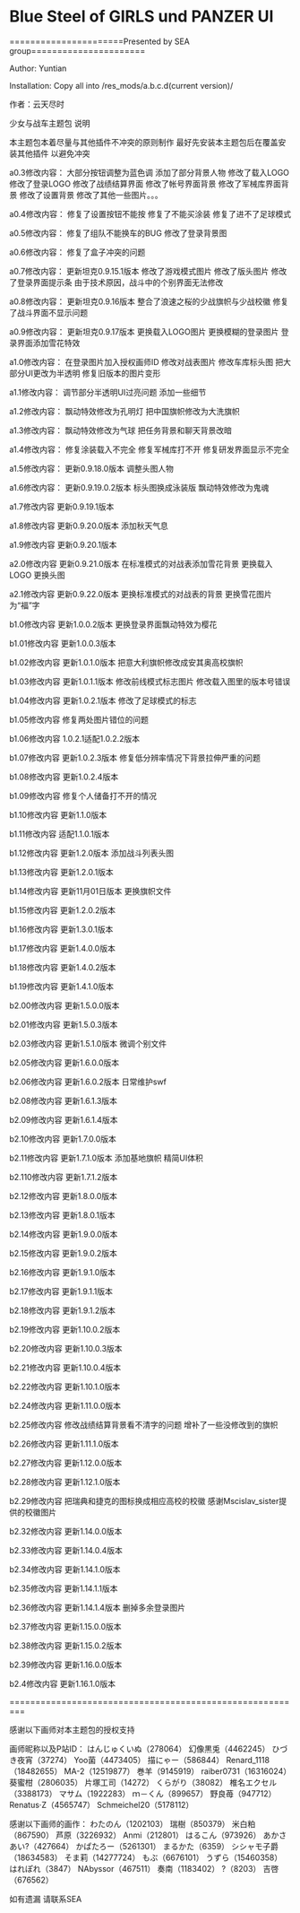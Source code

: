 ﻿# Blue Steel of GIRLS und PANZER UI

======================Presented by SEA group======================

Author: Yuntian

Installation: 
Copy all into /res_mods/a.b.c.d(current version)/

作者：云天尽时

少女与战车主题包 说明

本主题包本着尽量与其他插件不冲突的原则制作
最好先安装本主题包后在覆盖安装其他插件
以避免冲突

a0.3修改内容：
大部分按钮调整为蓝色调
添加了部分背景人物
修改了载入LOGO
修改了登录LOGO
修改了战绩结算界面
修改了帐号界面背景
修改了军械库界面背景
修改了设置背景
修改了其他一些图片。。。

a0.4修改内容：
修复了设置按钮不能按
修复了不能买涂装
修复了进不了足球模式

a0.5修改内容：
修复了组队不能换车的BUG
修改了登录背景图

a0.6修改内容：
修复了盒子冲突的问题

a0.7修改内容：
更新坦克0.9.15.1版本
修改了游戏模式图片
修改了版头图片
修改了登录界面提示条
由于技术原因，战斗中的个别界面无法修改

a0.8修改内容：
更新坦克0.9.16版本
整合了浪速之桜的少战旗帜与少战校徽
修复了战斗界面不显示问题

a0.9修改内容：
更新坦克0.9.17版本
更换载入LOGO图片
更换模糊的登录图片
登录界面添加雪花特效

a1.0修改内容：
在登录图片加入授权画师ID
修改对战表图片
修改车库标头图
把大部分UI更改为半透明
修复旧版本的图片变形

a1.1修改内容：
调节部分半透明UI过亮问题
添加一些细节

a1.2修改内容：
飘动特效修改为孔明灯
把中国旗帜修改为大洗旗帜

a1.3修改内容：
飘动特效修改为气球
把任务背景和聊天背景改暗

a1.4修改内容：
修复涂装载入不完全
修复军械库打不开
修复研发界面显示不完全

a1.5修改内容：
更新0.9.18.0版本
调整头图人物

a1.6修改内容：
更新0.9.19.0.2版本
标头图换成泳装版
飘动特效修改为鬼魂

a1.7修改内容
更新0.9.19.1版本

a1.8修改内容
更新0.9.20.0版本
添加秋天气息

a1.9修改内容
更新0.9.20.1版本

a2.0修改内容
更新0.9.21.0版本
在标准模式的对战表添加雪花背景
更换载入LOGO
更换头图

a2.1修改内容
更新0.9.22.0版本
更换标准模式的对战表的背景
更换雪花图片为“福”字

b1.0修改内容
更新1.0.0.2版本
更换登录界面飘动特效为樱花

b1.01修改内容
更新1.0.0.3版本

b1.02修改内容
更新1.0.1.0版本
把意大利旗帜修改成安其奥高校旗帜

b1.03修改内容
更新1.0.1.1版本
修改前线模式标志图片
修改载入图里的版本号错误

b1.04修改内容
更新1.0.2.1版本
修改了足球模式的标志

b1.05修改内容
修复两处图片错位的问题

b1.06修改内容
1.0.2.1适配1.0.2.2版本

b1.07修改内容
更新1.0.2.3版本
修复低分辨率情况下背景拉伸严重的问题

b1.08修改内容
更新1.0.2.4版本

b1.09修改内容
修复个人储备打不开的情况

b1.10修改内容
更新1.1.0版本

b1.11修改内容
适配1.1.0.1版本

b1.12修改内容
更新1.2.0版本
添加战斗列表头图

b1.13修改内容
更新1.2.0.1版本

b1.14修改内容
更新11月01日版本
更换旗帜文件

b1.15修改内容
更新1.2.0.2版本

b1.16修改内容
更新1.3.0.1版本

b1.17修改内容
更新1.4.0.0版本

b1.18修改内容
更新1.4.0.2版本

b1.19修改内容
更新1.4.1.0版本

b2.00修改内容
更新1.5.0.0版本

b2.01修改内容
更新1.5.0.3版本

b2.03修改内容
更新1.5.1.0版本
微调个别文件

b2.05修改内容
更新1.6.0.0版本

b2.06修改内容
更新1.6.0.2版本
日常维护swf

b2.08修改内容
更新1.6.1.3版本

b2.09修改内容
更新1.6.1.4版本

b2.10修改内容
更新1.7.0.0版本

b2.11修改内容
更新1.7.1.0版本
添加基地旗帜
精简UI体积

b2.110修改内容
更新1.7.1.2版本

b2.12修改内容
更新1.8.0.0版本

b2.13修改内容
更新1.8.0.1版本

b2.14修改内容
更新1.9.0.0版本

b2.15修改内容
更新1.9.0.2版本

b2.16修改内容
更新1.9.1.0版本

b2.17修改内容
更新1.9.1.1版本

b2.18修改内容
更新1.9.1.2版本

b2.19修改内容
更新1.10.0.2版本

b2.20修改内容
更新1.10.0.3版本

b2.21修改内容
更新1.10.0.4版本

b2.22修改内容
更新1.10.1.0版本

b2.24修改内容
更新1.11.0.0版本

b2.25修改内容
修改战绩结算背景看不清字的问题
增补了一些没修改到的旗帜

b2.26修改内容
更新1.11.1.0版本

b2.27修改内容
更新1.12.0.0版本

b2.28修改内容
更新1.12.1.0版本

b2.29修改内容
把瑞典和捷克的图标换成相应高校的校徽
感谢Mscislav_sister提供的校徽图片

b2.32修改内容
更新1.14.0.0版本

b2.33修改内容
更新1.14.0.4版本

b2.34修改内容
更新1.14.1.0版本

b2.35修改内容
更新1.14.1.1版本

b2.36修改内容
更新1.14.1.4版本
删掉多余登录图片

b2.37修改内容
更新1.15.0.0版本

b2.38修改内容
更新1.15.0.2版本

b2.39修改内容
更新1.16.0.0版本

b2.4修改内容
更新1.16.1.0版本

=========================================================


感谢以下画师对本主题包的授权支持

画师昵称以及P站ID：
はんじゅくいぬ（278064）
幻像黒兎（4462245）
ひづき夜宵（37274）
Yoo菌（4473405）
描にゃー（586844）
Renard_1118（18482655）
MA-2（12519877）
巻羊（9145919）
raiber0731（16316024）
葵蜜柑（2806035）
片塚工司（14272）
くらがり（38082）
椎名エクセル（3388173）
マサム（1922283）
ｍ－くん（899657）
野良苺（947712）
Renatus·Z（4565747）
Schmeichel20（5178112）



感谢以下画师的画作：
わたのん（1202103）
瑞樹（850379）
米白粕（867590）
芦原（3226932）
Anmi（212801）
はるこん（973926）
あかさあい?（427664）
かぱたろー（5261301）
まるかた（6359）
シシャモ子爵（18634583）
そま莉（14277724）
もぶ（6676101）
うずら（15460358）
はれぽれ（3847）
NAbyssor（467511）
奏南（1183402）
?（8203）
吉啓（676562）



如有遗漏 请联系SEA
